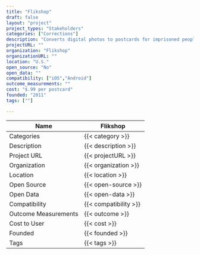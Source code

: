 ```yaml
---
title: "Flikshop"
draft: false
layout: "project"
project_types: "Stakeholders"
categories: ["Corrections"]
description: "Converts digital photos to postcards for imprisoned people"
projectURL: ""
organization: "Flikshop"
organizationURL: ""
location: "U.S."
open_source: "No"
open_data: ""
compatibility: ["iOS","Android"]
outcome_measurements: ""
cost: "$.99 per postcard"
founded: "2011"
tags: [""]

---
```



Name                    |  Flikshop    
------------------------|----
Categories              | {{< category >}} 
Description             | {{< description >}} 
Project URL             | {{< projectURL >}} 
Organization            | {{< organization >}} 
Location                | {{< location >}} 
Open Source             | {{< open-source >}} 
Open Data               | {{< open-data >}} 
Compatibility           | {{< compatibility >}} 
Outcome Measurements    | {{< outcome >}} 
Cost to User            | {{< cost >}} 
Founded                 | {{< founded >}} 
Tags                    | {{< tags >}} 

